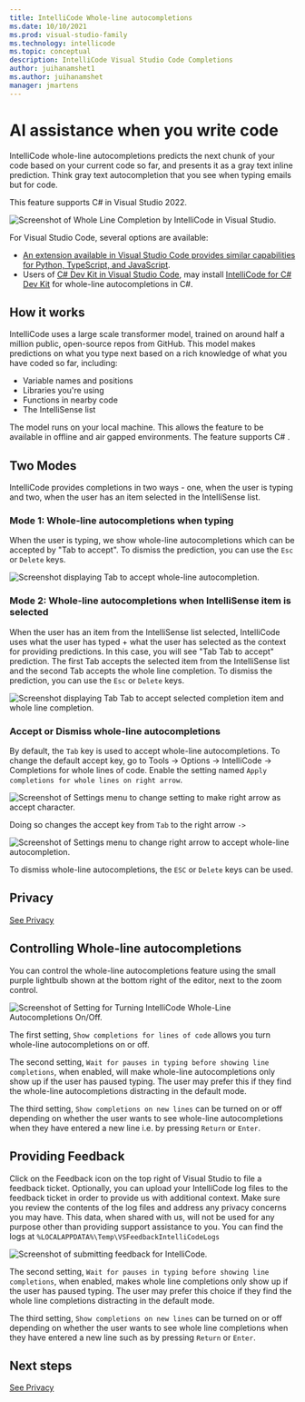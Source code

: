 ```yaml
---
title: IntelliCode Whole-line autocompletions 
ms.date: 10/10/2021
ms.prod: visual-studio-family
ms.technology: intellicode
ms.topic: conceptual
description: IntelliCode Visual Studio Code Completions
author: juihanamshet1
ms.author: juihanamshet
manager: jmartens
---
```


# AI assistance when you write code

IntelliCode whole-line autocompletions predicts the next chunk of your code based on your current code so far, and presents it as a gray text inline prediction. Think gray text autocompletion that you see when typing emails but for code.

This feature supports C# in Visual Studio 2022.

![Screenshot of Whole Line Completion by IntelliCode in Visual Studio.](media/intellicode-vs-wlc-small.png)

For Visual Studio Code, several options are available:

* [An extension available in Visual Studio Code provides similar capabilities for Python, TypeScript, and JavaScript](intellicode-visual-studio-code-completions.md).
* Users of [C# Dev Kit in Visual Studio Code](https://marketplace.visualstudio.com/items?itemName=ms-dotnettools.csdevkit), may install [IntelliCode for C# Dev Kit](https://marketplace.visualstudio.com/items?itemName=ms-dotnettools.vscodeintellicode-csharp) for whole-line autocompletions in C#.

## How it works

IntelliCode uses a large scale transformer model, trained on around half a million public, open-source repos from GitHub. This model makes predictions on what you type next based on a rich knowledge of what you have coded so far, including:
- Variable names and positions
- Libraries you're using
- Functions in nearby code
- The IntelliSense list

The model runs on your local machine. This allows the feature to be available in offline and air gapped environments. The feature supports C# .  

## Two Modes

IntelliCode provides completions in two ways - one, when the user is typing and two, when the user has an item selected in the IntelliSense list. 

### Mode 1: Whole-line autocompletions when typing
When the user is typing, we show whole-line autocompletions which can be accepted by "Tab to accept". To dismiss the prediction, you can use the `Esc` or `Delete` keys. 

![Screenshot displaying Tab to accept whole-line autocompletion.](media/intellicode-vs-wlc-small.png)

### Mode 2: Whole-line autocompletions when IntelliSense item is selected
When the user has an item from the IntelliSense list selected, IntelliCode uses what the user has typed + what the user has selected as the context for providing predictions. In this case, you will see "Tab Tab to accept" prediction. The first Tab accepts the selected item from the IntelliSense list and the second Tab accepts the whole line completion. To dismiss the prediction, you can use the `Esc` or `Delete` keys. 

![Screenshot displaying Tab Tab to accept selected completion item and whole line completion.](media/intellicode-vs-wlc-tabtab-small.png)

### Accept or Dismiss whole-line autocompletions
By default, the `Tab` key is used to accept whole-line autocompletions. To change the default accept key, go to Tools -> Options -> IntelliCode -> Completions for whole lines of code. Enable the setting named `Apply completions for whole lines on right arrow`. 

![Screenshot of Settings menu to change setting to make right arrow as accept character.](media/intellicode-vs-wlc-change-to-rightarrow.png)

Doing so changes the accept key from `Tab` to the right arrow `->`

![Screenshot of Settings menu to change right arrow to accept whole-line autocompletion.](media/intellicode-vs-wlc-rightarrow.png)

To dismiss whole-line autocompletions, the `ESC` or `Delete` keys can be used. 


## Privacy 

[See Privacy](intellicode-privacy.md#intellicode-whole-line-completions)

## Controlling Whole-line autocompletions

You can control the whole-line autocompletions feature using the small purple lightbulb shown at the bottom right of the editor, next to the zoom control. 

![Screenshot of Setting for Turning IntelliCode Whole-Line Autocompletions On/Off.](media/intellicode-vs-wlc-quietmode-small.png)

The first setting, `Show completions for lines of code` allows you turn whole-line autocompletions on or off. 

The second setting, `Wait for pauses in typing before showing line completions`, when enabled, will make whole-line autocompletions only show up if the user has paused typing. The user may prefer this if they find the whole-line autocompletions distracting in the default mode.

The third setting, `Show completions on new lines` can be turned on or off depending on whether the user wants to see whole-line autocompletions when they have entered a new line i.e. by pressing `Return` or `Enter`. 

## Providing Feedback 
Click on the Feedback icon on the top right of Visual Studio to file a feedback ticket. Optionally, you can upload your IntelliCode log files to the feedback ticket in order to provide us with additional context. Make sure you review the contents of the log files and address any privacy concerns you may have. This data, when shared with us, will not be used for any purpose other than providing support assistance to you. You can find the logs at `%LOCALAPPDATA%\Temp\VSFeedbackIntelliCodeLogs`

![Screenshot of submitting feedback for IntelliCode.](media/intellicode-vs-wlc-feedback-small.png)

The second setting, `Wait for pauses in typing before showing line completions`, when enabled, makes whole line completions only show up if the user has paused typing. The user may prefer this choice if they find the whole line completions distracting in the default mode.

The third setting, `Show completions on new lines` can be turned on or off depending on whether the user wants to see whole line completions when they have entered a new line such as by pressing `Return` or `Enter`. 

## Next steps

[See Privacy](intellicode-privacy.md#intellicode-whole-line-completions)
